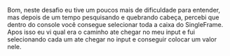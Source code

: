 Bom, neste desafio eu tive um poucos mais de dificuldade para entender, mas depois de um tempo pesquisando e quebrando cabeça,
percebi que dentro do console você consegue selecionar toda a caixa do SingleFrame. Apos isso eu vi qual era o caminho ate chegar no meu input
e fui selecionando cada um ate chegar no input e conseguir colocar um valor nele.